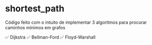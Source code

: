 # shortest_path
Código feito com o intuito de implementar 3 algorítmos para procurar caminhos mínimos em grafos

✅ Dijkstra
✅ Bellman-Ford
✅ Floyd-Warshall

